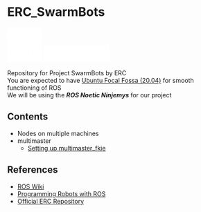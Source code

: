 # ERC_SwarmBots
<img src="assets/img/ERC_logo.png" alt="drawing" height="80"/>  
<img src="assets/img/ROS_logo.png" alt="drawing" height="40"/>

Repository for Project SwarmBots by ERC  
You are expected to have [Ubuntu Focal Fossa (20.04)](https://releases.ubuntu.com/focal/) for smooth functioning of ROS  
We will be using the ***ROS Noetic Ninjemys*** for our project
## Contents
- Nodes on multiple machines
- multimaster
  - [Setting up multimaster_fkie](/multimaster/SETUP.md)
## References
- [ROS Wiki](https://wiki.ros.org/)
- [Programming Robots with ROS](/Programming_Robots_with_ROS.pdf)
- [Official ERC Repository](https://github.com/ERC-BPGC/swarm_bots)

<style>
.center {
  width: 10px;
}
</style>